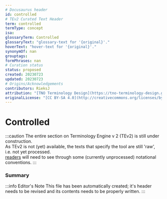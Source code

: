 ```yaml
---
# Docusaurus header
id: controlled
# TEv2 Curated Text Header
term: controlled
termType: concept
isa:
glossaryTerm: Controlled
glossaryText: "glossary-text for '{original}'."
hoverText: "hover-text for '{original}'."
synonymOf: nan
grouptags:
formPhrases: nan
# Curation status
status: proposed
created: 20230723
updated: 20230723
# Origins/Acknowledgements
contributors: RieksJ
attribution: "[TNO Terminology Design](https://tno-terminology-design.github.io/tev2-specifications/docs/tev2)"
originalLicense: "[CC BY-SA 4.0](http://creativecommons.org/licenses/by-sa/4.0/?ref=chooser-v1)"
---
```


# Controlled

:::caution
The entire section on Terminology Engine v 2 (TEv2) is still under construction.<br/>
As TEv2 is not (yet) available, the texts that specify the tool are still 'raw', i.e. not yet processed.<br/>[readers](@) will need to see through some (currently unprocessed) notational conventions.
:::

### Summary

:::info Editor's Note
This file has been automatically created; it's header needs to be revised and its contents needs to be properly written.
:::
